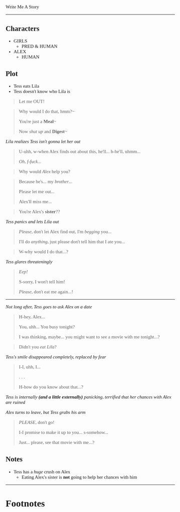 <Style>
    Body {
        Font-size: 15px;
        Font-family: Verdana;
    };
</Style>

Write Me A Story
****************
Characters
----------
- GIRLS
    - PRED & HUMAN
- ALEX
    - HUMAN

Plot
----
- Tess eats Lila
- Tess doesn't know who Lila is
> Let me OUT!

> Why would I do that, hmm?~
>
> You're just a __Meal__~
>
> Now _shut up_ and __Digest__~

*Lila realizes Tess isn't gonna let her out*
> U-uhh, w-when Alex finds out about this, he'll... h-he'll, uhmm...
>
> _Oh, f-fuck..._

> Why would _Alex_ help you?

> Because he's... my _brother_...
>
> Please let me out...
>
> Alex'll miss me...

> You're Alex's __sister__??

*Tess panics and lets Lila out*

> _Please_, don't let Alex find out, I'm _begging_ you...
>
> I'll do _anything_, just please don't tell him that I ate you...

> W-why would I do that...?
    
*Tess glares threateningly*

> _Eep!_
>
> S-sorry, I won't tell him!
>
> _Please_, don't eat me again...!

***

*Not long after, Tess goes to ask Alex on a date*

> H-hey, Alex...
>
> You, uhh... You busy tonight?
>
> I was thinking, maybe... you might want to see a movie with me tonight...?

> Didn't you _eat Lila_?

*Tess's smile disappeared completely, replaced by fear*

> I-I, uhh, I...
>
> . . .
>
> H-how do you know about that...?
    
*Tess is internally __(and a little externally)__ panicking, terrified that her chances with Alex are ruined*

*Alex turns to leave, but Tess grabs his arm*

> _PLEASE_, don't go!
>
> I-I promise to make it up to you... s-somehow...
>
> Just... please, see that movie with me...?

Notes
-----
- Tess has a _huge_ crush on Alex
    - Eating Alex's sister is __not__ going to help her chances with him
***
# Footnotes